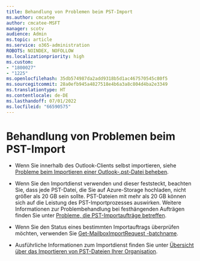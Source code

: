 ```yaml
---
title: Behandlung von Problemen beim PST-Import
ms.author: cmcatee
author: cmcatee-MSFT
manager: scotv
audience: Admin
ms.topic: article
ms.service: o365-administration
ROBOTS: NOINDEX, NOFOLLOW
ms.localizationpriority: high
ms.custom:
- "1800027"
- "1225"
ms.openlocfilehash: 35db574987da2add9318b5d1ac467570545c80f5
ms.sourcegitcommit: 28a0efb945a4827518e4b6a3a8c804d4ba2e3349
ms.translationtype: HT
ms.contentlocale: de-DE
ms.lasthandoff: 07/01/2022
ms.locfileid: "66590575"
---
```

# <a name="troubleshooting-pst-import-issues"></a>Behandlung von Problemen beim PST-Import

- Wenn Sie innerhalb des Outlook-Clients selbst importieren, siehe [Probleme beim Importieren einer Outlook-.pst-Datei beheben](https://support.microsoft.com/topic/fix-problems-importing-an-outlook-pst-file-2d2e50dc-5c36-4ab2-ab50-f1be733b3d6e).

- Wenn Sie den Importdienst verwenden und dieser feststeckt, beachten Sie, dass jede PST-Datei, die Sie auf Azure-Storage hochladen, nicht größer als 20 GB sein sollte. PST-Dateien mit mehr als 20 GB können sich auf die Leistung des PST-Importprozesses auswirken. Weitere Informationen zur Problembehandlung bei festhängenden Aufträgen finden Sie unter [Probleme, die PST-Importaufträge betreffen](https://docs.microsoft.com/office365/troubleshoot/pst-import-service/issues-with-pst-import-job).

- Wenn Sie den Status eines bestimmten Importauftrags überprüfen möchten, verwenden Sie [Get-MailboxImportRequest -batchname](https://docs.microsoft.com/powershell/module/exchange/mailboxes/get-mailboximportrequest).

- Ausführliche Informationen zum Importdienst finden Sie unter [Übersicht über das Importieren von PST-Dateien Ihrer Organisation](https://docs.microsoft.com/microsoft-365/compliance/importing-pst-files-to-office-365).
